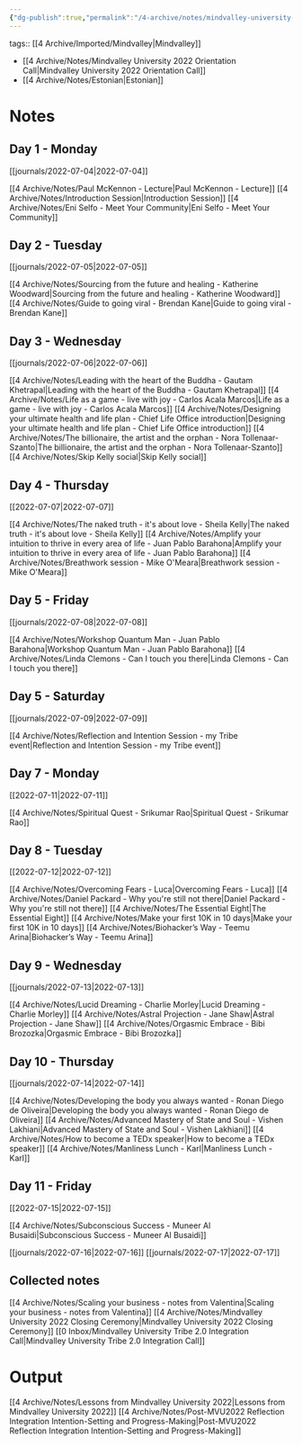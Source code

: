```yaml
---
{"dg-publish":true,"permalink":"/4-archive/notes/mindvalley-university-2022/"}
---
```


tags:: [[4 Archive/Imported/Mindvalley\|Mindvalley]]

- [[4 Archive/Notes/Mindvalley University 2022 Orientation Call\|Mindvalley University 2022 Orientation Call]] 
- [[4 Archive/Notes/Estonian\|Estonian]]

# Notes

## Day 1 - Monday
[[journals/2022-07-04\|2022-07-04]]

[[4 Archive/Notes/Paul McKennon - Lecture\|Paul McKennon - Lecture]]
[[4 Archive/Notes/Introduction Session\|Introduction Session]]
[[4 Archive/Notes/Eni Selfo - Meet Your Community\|Eni Selfo - Meet Your Community]]

## Day 2 - Tuesday
[[journals/2022-07-05\|2022-07-05]]

[[4 Archive/Notes/Sourcing from the future and healing - Katherine Woodward\|Sourcing from the future and healing - Katherine Woodward]]
[[4 Archive/Notes/Guide to going viral - Brendan Kane\|Guide to going viral - Brendan Kane]]

## Day 3 - Wednesday
[[journals/2022-07-06\|2022-07-06]]

[[4 Archive/Notes/Leading with the heart of the Buddha - Gautam Khetrapal\|Leading with the heart of the Buddha - Gautam Khetrapal]]
[[4 Archive/Notes/Life as a game - live with joy - Carlos Acala Marcos\|Life as a game - live with joy - Carlos Acala Marcos]]
[[4 Archive/Notes/Designing your ultimate health and life plan - Chief Life Office introduction\|Designing your ultimate health and life plan - Chief Life Office introduction]]
[[4 Archive/Notes/The billionaire, the artist and the orphan - Nora Tollenaar-Szanto\|The billionaire, the artist and the orphan - Nora Tollenaar-Szanto]]
[[4 Archive/Notes/Skip Kelly social\|Skip Kelly social]]

## Day 4 - Thursday 
[[2022-07-07\|2022-07-07]]

[[4 Archive/Notes/The naked truth - it's about love - Sheila Kelly\|The naked truth - it's about love - Sheila Kelly]]
[[4 Archive/Notes/Amplify your intuition to thrive in every area of life - Juan Pablo Barahona\|Amplify your intuition to thrive in every area of life - Juan Pablo Barahona]]
[[4 Archive/Notes/Breathwork session - Mike O'Meara\|Breathwork session - Mike O'Meara]]

## Day 5 - Friday
[[journals/2022-07-08\|2022-07-08]]

[[4 Archive/Notes/Workshop Quantum Man - Juan Pablo Barahona\|Workshop Quantum Man - Juan Pablo Barahona]]
[[4 Archive/Notes/Linda Clemons - Can I touch you there\|Linda Clemons - Can I touch you there]]

## Day 5 - Saturday
[[journals/2022-07-09\|2022-07-09]]

[[4 Archive/Notes/Reflection and Intention Session - my Tribe event\|Reflection and Intention Session - my Tribe event]]

## Day 7 - Monday
[[2022-07-11\|2022-07-11]]

[[4 Archive/Notes/Spiritual Quest - Srikumar Rao\|Spiritual Quest - Srikumar Rao]]

## Day 8 - Tuesday
[[2022-07-12\|2022-07-12]]

[[4 Archive/Notes/Overcoming Fears - Luca\|Overcoming Fears - Luca]]
[[4 Archive/Notes/Daniel Packard - Why you're still not there\|Daniel Packard - Why you're still not there]]
[[4 Archive/Notes/The Essential Eight\|The Essential Eight]]
[[4 Archive/Notes/Make your first 10K in 10 days\|Make your first 10K in 10 days]]
[[4 Archive/Notes/Biohacker’s Way - Teemu Arina\|Biohacker’s Way - Teemu Arina]]

## Day 9 - Wednesday
[[journals/2022-07-13\|2022-07-13]]

[[4 Archive/Notes/Lucid Dreaming - Charlie Morley\|Lucid Dreaming - Charlie Morley]]
[[4 Archive/Notes/Astral Projection - Jane Shaw\|Astral Projection - Jane Shaw]]
[[4 Archive/Notes/Orgasmic Embrace - Bibi Brozozka\|Orgasmic Embrace - Bibi Brozozka]]

## Day 10 - Thursday
[[journals/2022-07-14\|2022-07-14]]

[[4 Archive/Notes/Developing the body you always wanted - Ronan Diego de Oliveira\|Developing the body you always wanted - Ronan Diego de Oliveira]]
[[4 Archive/Notes/Advanced Mastery of State and Soul - Vishen Lakhiani\|Advanced Mastery of State and Soul - Vishen Lakhiani]]
[[4 Archive/Notes/How to become a TEDx speaker\|How to become a TEDx speaker]]
[[4 Archive/Notes/Manliness Lunch - Karl\|Manliness Lunch - Karl]]

## Day 11 - Friday
[[2022-07-15\|2022-07-15]]

[[4 Archive/Notes/Subconscious Success - Muneer Al Busaidi\|Subconscious Success - Muneer Al Busaidi]]

[[journals/2022-07-16\|2022-07-16]]
[[journals/2022-07-17\|2022-07-17]]

## Collected notes

[[4 Archive/Notes/Scaling your business - notes from Valentina\|Scaling your business - notes from Valentina]]
[[4 Archive/Notes/Mindvalley University 2022 Closing Ceremony\|Mindvalley University 2022 Closing Ceremony]]
[[0 Inbox/Mindvalley University Tribe 2.0 Integration Call\|Mindvalley University Tribe 2.0 Integration Call]]

# Output
[[4 Archive/Notes/Lessons from Mindvalley University 2022\|Lessons from Mindvalley University 2022]]
[[4 Archive/Notes/Post-MVU2022 Reflection Integration Intention-Setting and Progress-Making\|Post-MVU2022 Reflection Integration Intention-Setting and Progress-Making]]